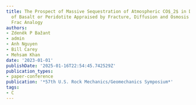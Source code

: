 ```yaml
---
title: The Prospect of Massive Sequestration of Atmospheric CO$_2$ in Deep Formations
  of Basalt or Peridotite Appraised by Fracture, Diffusion and Osmosis Analysis and
  Frac Analogy
authors:
- Zdeněk P Bažant
- admin
- Anh Nguyen
- Bill Carey
- Mehsam Khan
date: '2023-01-01'
publishDate: '2025-01-16T22:54:45.742529Z'
publication_types:
- paper-conference
publication: '*57th U.S. Rock Mechanics/Geomechanics Symposium*'
tags:
- C
---
```

